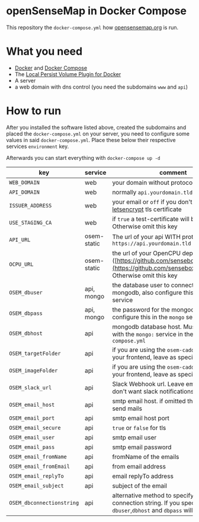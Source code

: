 # openSenseMap in Docker Compose

This repository the `docker-compose.yml` how [opensensemap.org](https://opensensemap.org) is run.

# What you need

- [Docker](https://docs.docker.com/engine/understanding-docker/) and [Docker Compose](https://docs.docker.com/compose/overview/)
- The [Local Persist Volume Plugin for Docker](https://github.com/CWSpear/local-persist)
- A server
- a web domain with dns control (you need the subdomains `www` and `api`)

# How to run

After you installed the software listed above, created the subdomains and placed the `docker-compose.yml` on your server, you need to configure some values in said `docker-compose.yml`. Place these below their respective services `environment` key.

Afterwards you can start everything with `docker-compose up -d`

| key | service | comment | optional |
|---------------------------|-------------|-------------------------------------------------------------------------------------------------------------------------------------------------|----------|
| `WEB_DOMAIN` | web | your domain without protocol. also no `www` |  |
| `API_DOMAIN` | web | normally `api.yourdomain.tld` |  |
| `ISSUER_ADDRESS` | web | your email or `off` if you don't want a [letsencrypt](https://letsencrypt.org/) tls certificate |  |
| `USE_STAGING_CA` | web | if `true` a test-certificate will be issued. Otherwise omit this key | y |
| `API_URL` | osem-static | The url of your api WITH protocol, e.g. `https://api.yourdomain.tld` |  |
| `OCPU_URL` | osem-static | the url of your OpenCPU deployment. ([https://github.com/sensebox/inteRsense](https://github.com/sensebox/inteRsense)). Otherwise omit this key | y |
| `OSEM_dbuser` | api, mongo | the database user to connect to your mongodb, also configure this in the `mongo` service |  |
| `OSEM_dbpass` | api, mongo | the password for the mongodb user, also configure this in the `mongo` service |  |
| `OSEM_dbhost` | api | mongodb database host. Must correspond with the `mongo:` service in the `docker-compose.yml` |  |
| `OSEM_targetFolder` | api | if you are using the `osem-caddy` image for your frontend, leave as specified |  |
| `OSEM_imageFolder` | api | if you are using the `osem-caddy` image for your frontend, leave as specified |  |
| `OSEM_slack_url` | api | Slack Webhook url. Leave empty if you don't want slack notifications of the api | y |
| `OSEM_email_host` | api | smtp email host. if omitted the api won't send mails | y |
| `OSEM_email_port` | api | smtp email host port | y |
| `OSEM_email_secure` | api | `true` or `false` for tls | y |
| `OSEM_email_user` | api | smtp email user | y |
| `OSEM_email_pass` | api | smtp email password | y |
| `OSEM_email_fromName` | api | fromName of the emails | y |
| `OSEM_email_fromEmail` | api | from email address  | y |
| `OSEM_email_replyTo` | api | email replyTo address | y |
| `OSEM_email_subject` | api | subject of the email | y |
| `OSEM_dbconnectionstring` | api | alternative method to specify the mongodb connection string. If you specify this, `dbuser`,`dbhost` and `dbpass` will be ignored | y |
